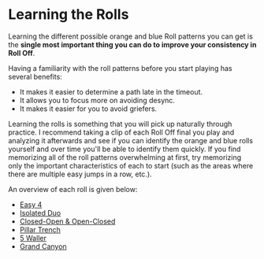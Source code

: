 # Learning the Rolls

Learning the different possible orange and blue Roll patterns you can get is the **single most important thing you can do to improve your consistency in Roll Off**.

Having a familiarity with the roll patterns before you start playing has several benefits:

* It makes it easier to determine a path late in the timeout.
* It allows you to focus more on avoiding desync.
* It makes it easier for you to avoid griefers.

Learning the rolls is something that you will pick up naturally through practice. I recommend taking a clip of each Roll Off final you play and analyzing it afterwards and see if you can identify the orange and blue rolls yourself and over time you'll be able to identify them quickly. If you find memorizing all of the roll patterns overwhelming at first, try memorizing only the important characteristics of each to start (such as the areas where there are multiple easy jumps in a row, etc.).

An overview of each roll is given below:

* [Easy 4](../rolls/easy-4.md)
* [Isolated Duo](../rolls/isolated-duo.md)
* [Closed-Open & Open-Closed](../rolls/closed-open-open-closed.md)
* [Pillar Trench](../rolls/pillar-trench.md)
* [5 Waller](../rolls/5-waller.md)
* [Grand Canyon](../rolls/grand-canyon.md)
